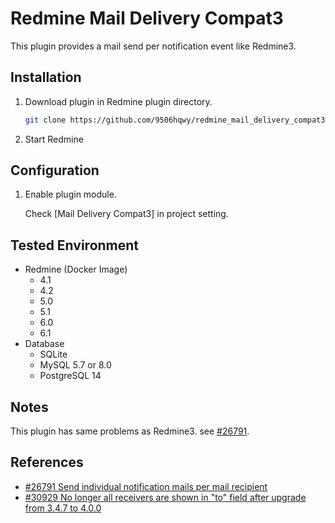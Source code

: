 # Redmine Mail Delivery Compat3

This plugin provides a mail send per notification event like Redmine3.

## Installation

1. Download plugin in Redmine plugin directory.

   ```sh
   git clone https://github.com/9506hqwy/redmine_mail_delivery_compat3.git
   ```

2. Start Redmine

## Configuration

1. Enable plugin module.

   Check [Mail Delivery Compat3] in project setting.

## Tested Environment

* Redmine (Docker Image)
  * 4.1
  * 4.2
  * 5.0
  * 5.1
  * 6.0
  * 6.1
* Database
  * SQLite
  * MySQL 5.7 or 8.0
  * PostgreSQL 14

## Notes

This plugin has same problems as Redmine3. see [#26791](https://www.redmine.org/issues/26791).

## References

* [#26791 Send individual notification mails per mail recipient](https://www.redmine.org/issues/26791)
* [#30929 No longer all receivers are shown in "to" field after upgrade from 3.4.7 to 4.0.0](https://www.redmine.org/issues/30929)
